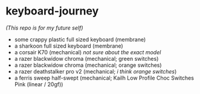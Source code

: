 # keyboard-journey
*(This repo is for my future self)*
- some crappy plastic full sized keyboard (membrane)
- a sharkoon full sized keyboard (membrane)
- a corsair K70 (mechanical) *not sure about the exact model*
- a razer blackwidow chroma (mechanical; green switches)
- a razer blackwidow chroma (mechanical; orange switches)
- a razer deathstalker pro v2 (mechanical; *i think orange switches*)
- a ferris sweep half-swept (mechanical; Kailh Low Profile Choc Switches Pink (linear / 20gf))
